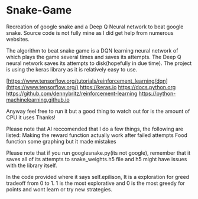 # Snake-Game
Recreation of google snake and a Deep Q Neural network to beat google snake.
Source code is not fully mine as I did get help from numerous websites.

The algorithm to beat snake game is a DQN learning neural network of which plays the game several times and saves its attempts.
The Deep Q neural network saves its attempts to disk(hopefully in due time).
The project is using the keras library as it is relatively easy to use.

[https://www.tensorflow.org/tutorials/reinforcement_learning/dqn](https://www.tensorflow.org/)
https://keras.io
https://docs.python.org
https://github.com/dennybritz/reinforcement-learning
https://python-machinelearning.github.io


Anyway feel free to run it but a good thing to watch out for is the amount of CPU it uses Thanks!

Please note that AI reccomended that I do a few things, the following are listed:
  Making the reward function actually work after failed attempts
  Food function
  some graphing but it made mistakes

Please note that if you run googlesnake.py(its not google), remember that it saves all of its attempts to snake_weights.h5 file and h5 might have issues with the library itself.

In the code provided where it says self.epilison, It is a exploration for greed tradeoff from 0 to 1. 1 is the most explorative and 0 is the most greedy for points and wont learn or try new strategies.
